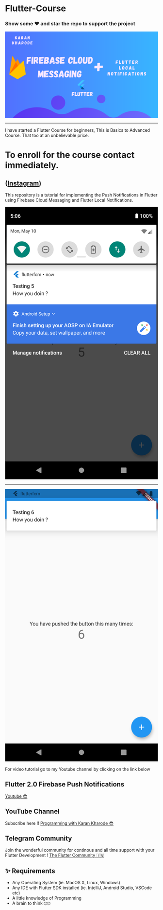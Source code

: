 # Flutter-Course 

### Show some :heart: and star the repo to support the project

![Image](screenshots/fcm2021.png)

---
I have started a Flutter Course for beginners,
This is Basics to Advanced Course.
That too at an unbelievable price.
# To enroll for the course contact immediately.
([Instagram](https://www.instagram.com/karan_kharode))
---

This repository is a tutorial for implementing the Push Notifications in Flutter using Firebase Cloud Messaging and Flutter Local Notifications.

![Image](screenshots/ss1.png)  


---


![Image](screenshots/ss2.png)

For video tutorial go to my Youtube channel by clicking on the link below

## Flutter 2.0 Firebase Push Notifications
[Youtube 😎](https://youtu.be/pVUIU_nq8MU)


## YouTube Channel

Subscribe here !!
[Programming with Karan Kharode 😎](https://www.youtube.com/c/ProgrammingwithKaranKharode)

## Telegram Community

Join the wonderful community for continous and all time support with your Flutter Development ! 
[The Flutter Community :india:](https://karankharode.page.link/theFlutterCommunity)


## ✨ Requirements
* Any Operating System (ie. MacOS X, Linux, Windows)
* Any IDE with Flutter SDK installed (ie. IntelliJ, Android Studio, VSCode etc)
* A little knowledge of Programming
* A brain to think 🤓🤓
